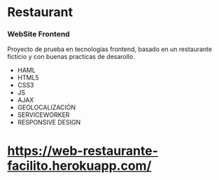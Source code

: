 # Restaurant
### WebSite Frontend
Proyecto de prueba en tecnologías frontend, basado en un restaurante ficticio y con buenas practicas de desarollo.

* HAML
* HTML5
* CSS3
* JS
* AJAX
* GEOLOCALIZACIÓN
* SERVICEWORKER
* RESPONSIVE DESIGN

https://web-restaurante-facilito.herokuapp.com/
==============================
